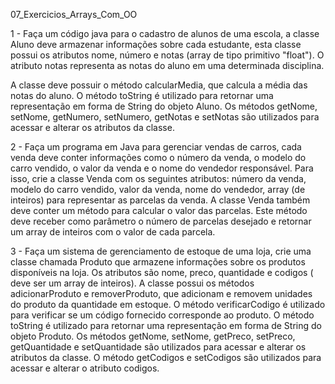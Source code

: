 07_Exercicios_Arrays_Com_OO

1 - Faça um código java para o cadastro de alunos de uma escola, a classe Aluno deve armazenar informações sobre cada estudante, esta classe possui os atributos nome, número e notas (array de tipo primitivo "float"). O atributo notas representa as notas do aluno em uma determinada disciplina.

  A classe deve possuir o método  calcularMedia, que calcula a média das notas do aluno. 
  O método toString é utilizado para retornar uma representação em forma de String do objeto Aluno.
  Os métodos getNome, setNome, getNumero, setNumero, getNotas e setNotas são utilizados para acessar e alterar os atributos da classe.


2 - Faça um programa em Java para gerenciar vendas de carros, cada venda deve conter informações como o número da venda, o modelo do carro vendido, o valor da venda e o nome do vendedor responsável. Para isso, crie a classe Venda com os seguintes atributos: número da venda, modelo do carro vendido, valor da venda, nome do vendedor, array (de inteiros) para representar as parcelas da venda. A classe Venda também deve conter um método para calcular o valor das parcelas. Este método deve receber como parâmetro o número de parcelas desejado e retornar um array de inteiros com o valor de cada parcela.


3 - Faça um sistema de gerenciamento de estoque de uma loja, crie uma classe chamada Produto que armazene informações sobre os produtos disponíveis na loja. Os atributos são nome, preco, quantidade e codigos ( deve ser um array de inteiros). A classe possui os métodos adicionarProduto e removerProduto, que adicionam e removem unidades do produto da quantidade em estoque. O método verificarCodigo é utilizado para verificar se um código fornecido corresponde ao produto. O método toString é utilizado para retornar uma representação em forma de String do objeto Produto.
Os métodos getNome, setNome, getPreco, setPreco, getQuantidade e setQuantidade são utilizados para acessar e alterar os atributos da classe. O método getCodigos e setCodigos são utilizados para acessar e alterar o atributo codigos.

